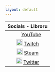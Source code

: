 ```yaml
---
layout: default
---
```



| Socials - Libroru  |
|:-------------:|
| <image src = "https://clipart.info/images/ccovers/1590430652red-youtube-logo-png-xl.png" width="20px" height="15px"></image>  [YouTube](https://www.youtube.com/channel/UCpNA4-mfV_bhbcjHBPluRpQ) |
| <image src = "http://assets.stickpng.com/images/580b57fcd9996e24bc43c540.png" width="20px" height="20px"></image>  [Twitch](https://www.twitch.tv/libroru) |
| <image src = "https://cdn.freebiesupply.com/images/large/2x/steam-logo-transparent.png" width="20px" height="20px"></image>  [Steam](https://steamcommunity.com/id/libroru/)|
| <image src = "http://assets.stickpng.com/thumbs/580b57fcd9996e24bc43c53e.png" width="20px" height="20px"></image>  [Twitter](https://twitter.com/AlexLibroru)|
